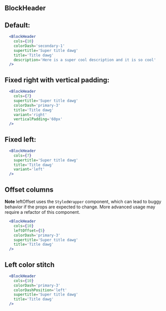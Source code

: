 ## BlockHeader
## Default:
```jsx
  <BlockHeader
    cols={10}
    colorDash='secondary-1'
    supertitle='Super title dawg'
    title='Title dawg'
    description='Here is a super cool description and it is so cool'
  />
```

## Fixed right with vertical padding:
```jsx
  <BlockHeader
    cols={7}
    supertitle='Super title dawg'
    colorDash='primary-3'
    title='Title dawg'
    variant='right'
    verticalPadding='60px'
  />
```

## Fixed left:
```jsx
  <BlockHeader
    cols={7}
    supertitle='Super title dawg'
    title='Title dawg'
    variant='left'
  />
```

## Offset columns
**Note** leftOffset uses the `StyledWrapper` component, which can lead to buggy behavior
if the props are expected to change. More advanced usage may require a refactor of this component.
```jsx
  <BlockHeader
    cols={10}
    leftOffset={5}
    colorDash='primary-3'
    supertitle='Super title dawg'
    title='Title dawg'
  />
```

## Left color stitch
```jsx
  <BlockHeader
    cols={10}
    colorDash='primary-3'
    colorDashPosition='left'
    supertitle='Super title dawg'
    title='Title dawg'
  />
```
